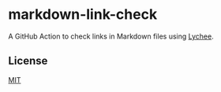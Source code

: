 # markdown-link-check

A GitHub Action to check links in Markdown files using [Lychee](https://github.com/lycheeverse/lychee).

## License

[MIT](LICENSE)
